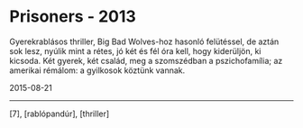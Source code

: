 # Prisoners - 2013

Gyerekrablásos thriller, Big Bad Wolves-hoz hasonló felütéssel, de aztán sok lesz, nyúlik mint a rétes, jó két és fél óra kell, hogy kiderüljön, ki kicsoda. Két gyerek, két család, meg a szomszédban a pszichofamília; az amerikai rémálom: a gyilkosok köztünk vannak.

2015-08-21 

----

[7], [rablópandúr], [thriller]